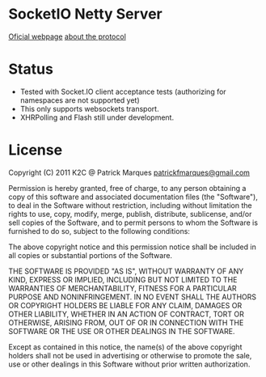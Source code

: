 SocketIO Netty Server
=====================

[Oficial webpage](http://socket.io/)
[about the protocol](https://github.com/LearnBoost/Socket.IO)

Status
======

 * Tested with Socket.IO client acceptance tests (authorizing for namespaces are not supported yet)
 * This only supports websockets transport.
 * XHRPolling and Flash still under development.

License
=======

Copyright (C) 2011 K2C @ Patrick Marques <patrickfmarques@gmail.com>

Permission is hereby granted, free of charge, to any person obtaining a copy of
this software and associated documentation files (the "Software"), to deal in
the Software without restriction, including without limitation the rights to
use, copy, modify, merge, publish, distribute, sublicense, and/or sell copies
of the Software, and to permit persons to whom the Software is furnished to do
so, subject to the following conditions:

The above copyright notice and this permission notice shall be included in all
copies or substantial portions of the Software.

THE SOFTWARE IS PROVIDED "AS IS", WITHOUT WARRANTY OF ANY KIND, EXPRESS OR
IMPLIED, INCLUDING BUT NOT LIMITED TO THE WARRANTIES OF MERCHANTABILITY,
FITNESS FOR A PARTICULAR PURPOSE AND NONINFRINGEMENT. IN NO EVENT SHALL THE
AUTHORS OR COPYRIGHT HOLDERS BE LIABLE FOR ANY CLAIM, DAMAGES OR OTHER
LIABILITY, WHETHER IN AN ACTION OF CONTRACT, TORT OR OTHERWISE, ARISING FROM,
OUT OF OR IN CONNECTION WITH THE SOFTWARE OR THE USE OR OTHER DEALINGS IN THE
SOFTWARE.

Except as contained in this notice, the name(s) of the above copyright holders
shall not be used in advertising or otherwise to promote the sale, use or other
dealings in this Software without prior written authorization.
